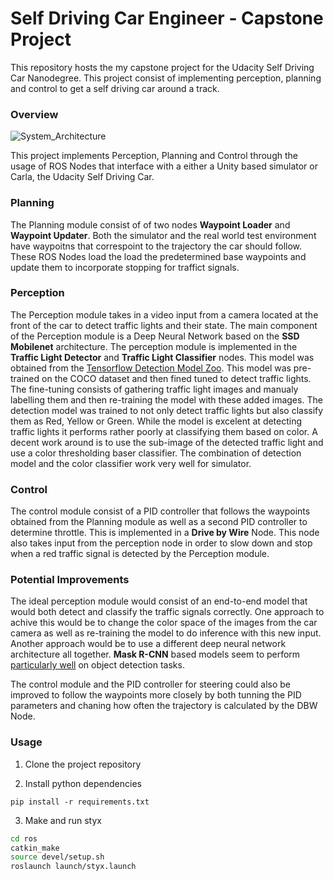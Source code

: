 # Self Driving Car Engineer - Capstone Project

This repository hosts the my capstone project for the Udacity Self Driving Car Nanodegree. This project consist of implementing perception, planning and control to get a self driving car around a track.

### Overview

![System_Architecture](https://video.udacity-data.com/topher/2017/September/59b6d115_final-project-ros-graph-v2/final-project-ros-graph-v2.png)

This project implements Perception, Planning and Control through the usage of ROS Nodes that interface with a either a Unity based simulator or Carla, the Udacity Self Driving Car. 

### Planning

The Planning module consist of of two nodes **Waypoint Loader** and **Waypoint Updater**. Both the simulator and the real world test environment have waypoitns that correspoint to the trajectory the car should follow. These ROS Nodes load the load the predetermined base waypoints and update them to incorporate stopping for traffict signals. 

### Perception

The Perception module takes in a video input from a camera located at the front of the car to detect traffic lights and their state. The main component of the Perception module is a Deep Neural Network based on the **SSD Mobilenet** architecture. The perception module is implemented in the **Traffic Light Detector** and **Traffic Light Classifier** nodes. This model was obtained from the [Tensorflow Detection Model Zoo](https://github.com/tensorflow/models/blob/master/research/object_detection/g3doc/detection_model_zoo.md). This model was pre-trained on the COCO dataset and then fined tuned to detect traffic lights. The fine-tuning consists of gathering traffic light images and manualy labelling them and then re-training the model with these added images. The detection model was trained to not only detect traffic lights but also classify them as Red, Yellow or Green. While the model is excelent at detecting traffic lights it performs rather poorly at classifying them based on color. A decent work around is to use the sub-image of the detected traffic light and use a color thresholding baser classifier. The combination of detection model and the color classifier work very well for simulator.

### Control

The control module consist of a PID controller that follows the waypoints obtained from the Planning module as well as a second PID controller to determine throttle. This is implemented in a **Drive by Wire** Node. This node also takes input from the perception node in order to slow down and stop when a red traffic signal is detected by the Perception module.

### Potential Improvements

The ideal perception module would consist of an end-to-end model that would both detect and classify the traffic signals correctly. One approach to achive this would be to change the color space of the images from the car camera as well as re-training the model to do inference with this new input. Another approach would be to use a different deep neural network architecture all together. **Mask R-CNN** based models seem to perform [particularly well](https://paperswithcode.com/sota/object-detection-on-coco) on object detection tasks.

The control module and the PID controller for steering could also be improved to follow the waypoints more closely by both tunning the PID parameters and chaning how often the trajectory is calculated by the DBW Node.


### Usage

1. Clone the project repository

2. Install python dependencies
```
pip install -r requirements.txt
```
3. Make and run styx
```bash
cd ros
catkin_make
source devel/setup.sh
roslaunch launch/styx.launch
```
